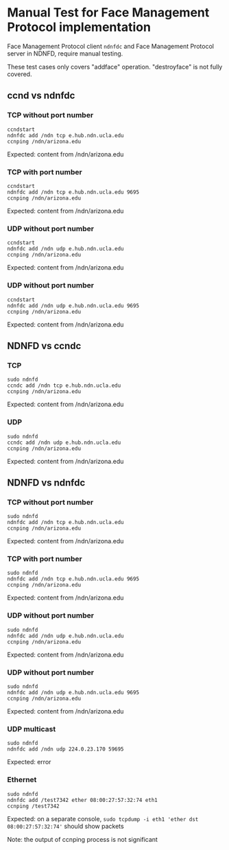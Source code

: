 # Manual Test for Face Management Protocol implementation

Face Management Protocol client `ndnfdc` and Face Management Protocol server in NDNFD, require manual testing.

These test cases only covers "addface" operation. "destroyface" is not fully covered.

## ccnd vs ndnfdc

### TCP without port number

	ccndstart
	ndnfdc add /ndn tcp e.hub.ndn.ucla.edu
	ccnping /ndn/arizona.edu

Expected: content from /ndn/arizona.edu

### TCP with port number

	ccndstart
	ndnfdc add /ndn tcp e.hub.ndn.ucla.edu 9695
	ccnping /ndn/arizona.edu

Expected: content from /ndn/arizona.edu

### UDP without port number

	ccndstart
	ndnfdc add /ndn udp e.hub.ndn.ucla.edu
	ccnping /ndn/arizona.edu

Expected: content from /ndn/arizona.edu

### UDP without port number

	ccndstart
	ndnfdc add /ndn udp e.hub.ndn.ucla.edu 9695
	ccnping /ndn/arizona.edu

Expected: content from /ndn/arizona.edu

## NDNFD vs ccndc

### TCP

	sudo ndnfd
	ccndc add /ndn tcp e.hub.ndn.ucla.edu
	ccnping /ndn/arizona.edu

Expected: content from /ndn/arizona.edu

### UDP

	sudo ndnfd
	ccndc add /ndn udp e.hub.ndn.ucla.edu
	ccnping /ndn/arizona.edu

Expected: content from /ndn/arizona.edu

## NDNFD vs ndnfdc

### TCP without port number

	sudo ndnfd
	ndnfdc add /ndn tcp e.hub.ndn.ucla.edu
	ccnping /ndn/arizona.edu

Expected: content from /ndn/arizona.edu

### TCP with port number

	sudo ndnfd
	ndnfdc add /ndn tcp e.hub.ndn.ucla.edu 9695
	ccnping /ndn/arizona.edu

Expected: content from /ndn/arizona.edu

### UDP without port number

	sudo ndnfd
	ndnfdc add /ndn udp e.hub.ndn.ucla.edu
	ccnping /ndn/arizona.edu

Expected: content from /ndn/arizona.edu

### UDP without port number

	sudo ndnfd
	ndnfdc add /ndn udp e.hub.ndn.ucla.edu 9695
	ccnping /ndn/arizona.edu

Expected: content from /ndn/arizona.edu

### UDP multicast

	sudo ndnfd
	ndnfdc add /ndn udp 224.0.23.170 59695

Expected: error

### Ethernet

	sudo ndnfd
	ndnfdc add /test7342 ether 08:00:27:57:32:74 eth1
	ccnping /test7342

Expected: on a separate console, `sudo tcpdump -i eth1 'ether dst 08:00:27:57:32:74'` should show packets

Note: the output of ccnping process is not significant

